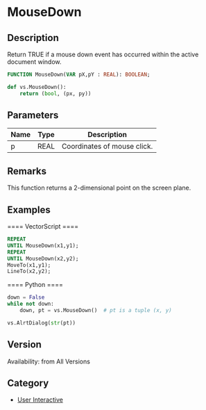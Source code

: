 # MouseDown

## Description
Return TRUE if a mouse down event has occurred within the active document window.

```pascal
FUNCTION MouseDown(VAR pX,pY : REAL): BOOLEAN;
```

```python
def vs.MouseDown():
    return (bool, (px, py))
```

## Parameters
|Name|Type|Description|
|---|---|---|
|p|REAL|Coordinates of mouse click.|Remark for VW2014 python: Always an empty tuple (0, 0) - use GetMouse() if down == True|

## Remarks
This function returns a 2-dimensional point on the screen plane.

## Examples
==== VectorScript ====
```pascal
REPEAT
UNTIL MouseDown(x1,y1);
REPEAT
UNTIL MouseDown(x2,y2);
MoveTo(x1,y1);
LineTo(x2,y2);
```
==== Python ====
```python
down = False
while not down:
    down, pt = vs.MouseDown()  # pt is a tuple (x, y)

vs.AlrtDialog(str(pt))
```

## Version
Availability: from All Versions

## Category
* [User Interactive](../Categories/User%20Interactive.md)
